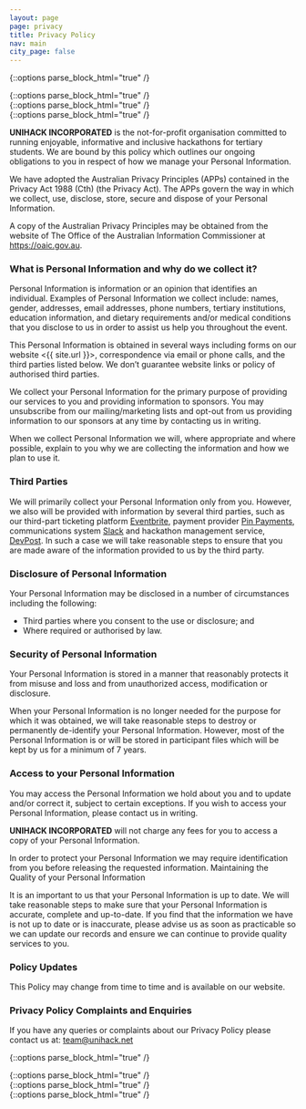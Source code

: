 ```yaml
---
layout: page
page: privacy
title: Privacy Policy
nav: main
city_page: false
---
```

{::options parse_block_html="true" /}
<div class="page-block">
{::options parse_block_html="true" /}
<div class="unihack-wrap container-fluid">
{::options parse_block_html="true" /}
<div class="row justify-content-md-center">
{::options parse_block_html="true" /}
<div class="col-lg-8 col-md-12 col-xs-12">

**UNIHACK INCORPORATED** is the not-for-profit organisation committed to running enjoyable, informative and inclusive hackathons for tertiary students. We are bound by this policy which outlines our ongoing obligations to you in respect of how we manage your Personal Information.

We have adopted the Australian Privacy Principles (APPs) contained in the Privacy Act 1988 (Cth) (the Privacy Act). The APPs govern the way in which we collect, use, disclose, store, secure and dispose of your Personal Information.

A copy of the Australian Privacy Principles may be obtained from the website of The Office of the Australian Information Commissioner at <https://oaic.gov.au>.

### What is Personal Information and why do we collect it?

Personal Information is information or an opinion that identifies an individual. Examples of Personal Information we collect include: names, gender, addresses, email addresses, phone numbers, tertiary institutions, education information, and dietary requirements and/or medical conditions that you disclose to us in order to assist us help you throughout the event.

This Personal Information is obtained in several ways including forms on our website <{{ site.url }}>, correspondence via email or phone calls, and the third parties listed below. We don’t guarantee website links or policy of authorised third parties.

We collect your Personal Information for the primary purpose of providing our services to you and providing information to sponsors. You may unsubscribe from our mailing/marketing lists and opt-out from us providing information to our sponsors at any time by contacting us in writing.

When we collect Personal Information we will, where appropriate and where possible, explain to you why we are collecting the information and how we plan to use it.

### Third Parties

We will primarily collect your Personal Information only from you. However, we also will be provided with information by several third parties, such as our third-part ticketing platform [Eventbrite](https://www.eventbrite.com.au/), payment provider [Pin Payments](https://pinpayments.com/), communications system [Slack](https://slack.com/) and hackathon management service, [DevPost](https://devpost.com/). In such a case we will take reasonable steps to ensure that you are made aware of the information provided to us by the third party.

### Disclosure of Personal Information

Your Personal Information may be disclosed in a number of circumstances including the following:

* Third parties where you consent to the use or disclosure; and
* Where required or authorised by law.

### Security of Personal Information

Your Personal Information is stored in a manner that reasonably protects it from misuse and loss and from unauthorized access, modification or disclosure.

When your Personal Information is no longer needed for the purpose for which it was obtained, we will take reasonable steps to destroy or permanently de-identify your Personal Information. However, most of the Personal Information is or will be stored in participant files which will be kept by us for a minimum of 7 years.

### Access to your Personal Information

You may access the Personal Information we hold about you and to update and/or correct it, subject to certain exceptions. If you wish to access your Personal Information, please contact us in writing.

**UNIHACK INCORPORATED** will not charge any fees for you to access a copy of your Personal Information.

In order to protect your Personal Information we may require identification from you before releasing the requested information.
Maintaining the Quality of your Personal Information

It is an important to us that your Personal Information is up to date. We  will  take reasonable steps to make sure that your Personal Information is accurate, complete and up-to-date. If you find that the information we have is not up to date or is inaccurate, please advise us as soon as practicable so we can update our records and ensure we can continue to provide quality services to you.

### Policy Updates

This Policy may change from time to time and is available on our website.

### Privacy Policy Complaints and Enquiries

If you have any queries or complaints about our Privacy Policy please contact us at: <team@unihack.net>

{::options parse_block_html="true" /}
</div>
{::options parse_block_html="true" /}
</div>
{::options parse_block_html="true" /}
</div>
{::options parse_block_html="true" /}
</div>
